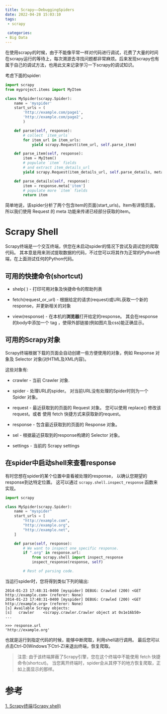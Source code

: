 ```yaml
---
title: Scrapy——DebuggingSpiders
date: 2022-04-28 15:03:10
tags:
 - scrapy
 
 categories:
- Big Data
---
```

在使用scrapy的时候，由于不能像平常一样对代码进行调试，花费了大量的时间在scrapy运行的等待上，每次溯源去寻找问题都非常麻烦。后来发现scrapy也有属于自己的调试方法，也用此文来记录学习一下scrapy的调试知识。
<!--more-->

考虑下面的spider:
```python
import scrapy
from myproject.items import MyItem

class MySpider(scrapy.Spider):
    name = 'myspider'
    start_urls = (
        'http://example.com/page1',
        'http://example.com/page2',
        )

    def parse(self, response):
        # collect `item_urls`
        for item_url in item_urls:
            yield scrapy.Request(item_url, self.parse_item)

    def parse_item(self, response):
        item = MyItem()
        # populate `item` fields
        # and extract item_details_url
        yield scrapy.Request(item_details_url, self.parse_details, meta={'item': item})

    def parse_details(self, response):
        item = response.meta['item']
        # populate more `item` fields
        return item
```
简单地说，该spider分析了两个包含item的页面(start_urls)。Item有详情页面， 所以我们使用 Request 的 meta 功能来传递已经部分获取的item。

# Scrapy Shell
Scrapy终端是一个交互终端，供您在未启动spider的情况下尝试及调试您的爬取代码。 其本意是用来测试提取数据的代码，不过您可以将其作为正常的Python终端，在上面测试任何的Python代码。

##  可用的快捷命令(shortcut)
- shelp( ) - 打印可用对象及快捷命令的帮助列表

- fetch(request_or_url) - 根据给定的请求(request)或URL获取一个新的response，并更新相关的对象

- view(response) - 在本机的**浏览器**打开给定的response。 其会在response的body中添加一个 <base> tag ，使得外部链接(例如图片及css)能正确显示。 

## 可用的Scrapy对象
Scrapy终端根据下载的页面会自动创建一些方便使用的对象，例如 Response 对象及 Selector 对象(对HTML及XML内容)。

这些对象有:

- crawler - 当前 Crawler 对象.

- spider - 处理URL的spider。 对当前URL没有处理的Spider时则为一个 Spider 对象。

- request - 最近获取到的页面的 Request 对象。 您可以使用 replace() 修改该request。或者 使用 fetch 快捷方式来获取新的request。

- response - 包含最近获取到的页面的 Response 对象。

- sel - 根据最近获取到的response构建的 Selector 对象。

- settings - 当前的 Scrapy settings

## 在spider中启动shell来查看response
有时您想在spider的某个位置中查看被处理的response， 以确认您期望的response到达特定位置。
这可以通过 ```scrapy.shell.inspect_response``` 函数来实现。

```python
import scrapy

class MySpider(scrapy.Spider):
    name = "myspider"
    start_urls = [
        "http://example.com",
        "http://example.org",
        "http://example.net",
    ]

    def parse(self, response):
        # We want to inspect one specific response.
        if ".org" in response.url:
            from scrapy.shell import inspect_response
            inspect_response(response, self)

        # Rest of parsing code.
```

当运行spider时，您将得到类似下列的输出:
```shell
2014-01-23 17:48:31-0400 [myspider] DEBUG: Crawled (200) <GET http://example.com> (referer: None)
2014-01-23 17:48:31-0400 [myspider] DEBUG: Crawled (200) <GET http://example.org> (referer: None)
[s] Available Scrapy objects:
[s]   crawler    <scrapy.crawler.Crawler object at 0x1e16b50>
...

>>> response.url
'http://example.org'

```
也就是运行到指定代码的时候，能够中断爬取，利用shell进行调用。
最后您可以点击Ctrl-D(Windows下Ctrl-Z)来退出终端，恢复爬取。

> 注意: 由于该终端屏蔽了Scrapy引擎，您在这个终端中不能使用 fetch 快捷命令(shortcut)。 当您离开终端时，spider会从其停下的地方恢复爬取，正如上面显示的那样。

# 参考
[1. Scrapy终端(Scrapy shell)](https://scrapy-chs.readthedocs.io/zh_CN/0.24/topics/shell.html)